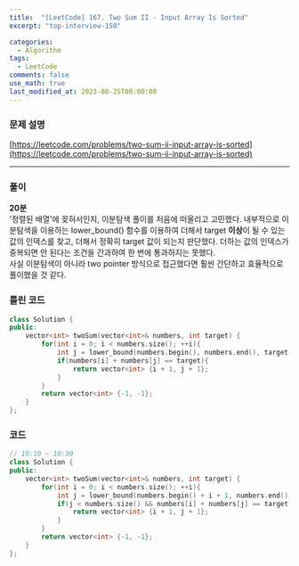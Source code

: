```yaml
---
title:  "[LeetCode] 167. Two Sum II - Input Array Is Sorted"
excerpt: "top-interview-150"

categories:
  - Algorithm
tags:
  - LeetCode
comments: false 
use_math: true
last_modified_at: 2023-08-25T00:00:00
---
```

### 문제 설명
[https://leetcode.com/problems/two-sum-ii-input-array-is-sorted](https://leetcode.com/problems/two-sum-ii-input-array-is-sorted)


---
### 풀이
**20분**  
'정렬된 배열'에 꽂혀서인지, 이분탐색 풀이를 처음에 떠올리고 고민했다. 내부적으로 이분탐색을 이용하는 lower_bound() 함수를 이용하여 더해서 target **이상**이 될 수 있는 값의 인덱스를 찾고, 더해서 정확히 target 값이 되는지 판단했다. 더하는 값의 인덱스가 중복되면 안 된다는 조건을 간과하여 한 번에 통과하지는 못했다.  
사실 이분탐색이 아니라 two pointer 방식으로 접근했다면 훨씬 간단하고 효율적으로 풀이했을 것 같다.


### 틀린 코드
```c++
class Solution {
public:
    vector<int> twoSum(vector<int>& numbers, int target) {
        for(int i = 0; i < numbers.size(); ++i){
            int j = lower_bound(numbers.begin(), numbers.end(), target - numbers[i]) - numbers.begin();
            if(numbers[i] + numbers[j] == target){
                return vector<int> {i + 1, j + 1};
            }
        }
        return vector<int> {-1, -1};
    }
};
```

### 코드
```c++
// 10:10 ~ 10:30
class Solution {
public:
    vector<int> twoSum(vector<int>& numbers, int target) {
        for(int i = 0; i < numbers.size(); ++i){
            int j = lower_bound(numbers.begin() + i + 1, numbers.end(), target - numbers[i]) - numbers.begin();
            if(j < numbers.size() && numbers[i] + numbers[j] == target){
                return vector<int> {i + 1, j + 1};
            }
        }
        return vector<int> {-1, -1};
    }
};
```
